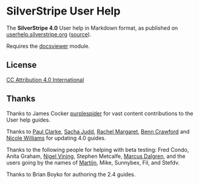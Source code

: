 # SilverStripe User Help

The **SilverStripe 4.0** User help in Markdown format, as published on
[userhelp.silverstripe.org](http://userhelp.silverstripe.org)
([source](https://github.com/silverstripe/userhelp.silverstripe.org)).

Requires the [docsviewer](https://github.com/silverstripe/silverstripe-docsviewer) module.

## License

[CC Attribution 4.0 International](http://creativecommons.org/licenses/by/4.0/)

## Thanks
Thanks to James Cocker [purplespider](https://github.com/purplespider) for vast content contributions to the User help guides.

Thanks to [Paul Clarke](https://github.com/clarkepaul), [Sacha Judd](https://github.com/sachajudd), [Rachel Margaret](https://github.com/rupachup), [Benn Crawford](https://github.com/be2n) and [Nicole Williams](https://github.com/nicolewilliams16) for updating 4.0 guides.

Thanks to the following people for helping with beta testing:
Fred Condo, Anita Graham, [Nigel Vining](http://www.greenskate.co.nz/), Stephen Metcalfe,
[Marcus Dalgren](http://www.dragnet.se/), and the users going by the names of [Martijn](http://www.axyrmedia.nl/), Mike, Sunnybex, Fil, and Stefdv.

Thanks to Brian Boyko for authoring the 2.4 guides.
